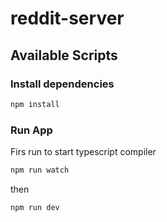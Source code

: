 # reddit-server

## Available Scripts

### Install dependencies

```bash
npm install
```

### Run App

Firs run to start typescript compiler

```bash
npm run watch
```

then

```bash
npm run dev
```
